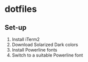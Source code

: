 # dotfiles

## Set-up
1. Install iTerm2
2. Download Solarized Dark colors
3. Install Powerline fonts
4. Switch to a suitable Powerline font
